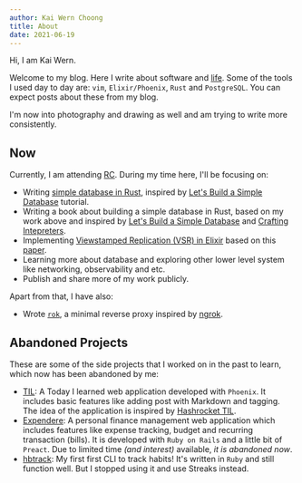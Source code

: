 ```yaml
---
author: Kai Wern Choong
title: About
date: 2021-06-19
---
```


Hi, I am Kai Wern.

Welcome to my blog. Here I write about
software and [life](/categories/life/). Some of the tools
I used day to day are: `vim`, `Elixir/Phoenix`, `Rust` and `PostgreSQL`.
You can expect posts about these from my blog.

I'm now into photography and drawing as well and am trying to write
more consistently.

## Now

Currently, I am attending [RC](https://www.recurse.com/). During my time here,
I'll be focusing on:

- Writing [simple database in Rust](https://github.com/kw7oe/mini-db), inspired by
[Let's Build a Simple Database](https://cstack.github.io/db_tutorial/) tutorial.
- Writing a book about building a simple database in Rust, based on my work
above and inspired by
[Let's Build a Simple Database](https://cstack.github.io/db_tutorial/) and
[Crafting Intepreters](https://craftinginterpreters.com/).
- Implementing [Viewstamped Replication (VSR) in
Elixir](https://github.com/kw7oe/vsr-elixir) based on this
[paper](https://pmg.csail.mit.edu/papers/vr-revisited.pdf).
- Learning more about database and exploring other lower level system like networking, observability and etc.
- Publish and share more of my work publicly.

Apart from that, I have also:

- Wrote [`rok`](https://github.com/kw7oe/rok), a minimal reverse proxy inspired by [ngrok](https://ngrok.io).

## Abandoned Projects

These are some of the side projects that I worked on in the past to learn, which now has been abandoned by me:

- [TIL][1]: A Today I learned web application developed
with `Phoenix`. It includes basic features like adding post with Markdown and tagging.
The idea of the application is inspired by [Hashrocket TIL](https://til.hashrocket.com).
- [Expendere](https://expendere.herokuapp.com): A personal finance management web
application which includes features like expense tracking, budget and recurring
transaction (bills). It is developed with `Ruby on Rails` and a little bit of
`Preact`. Due to limited time _(and interest)_ available, _it is abandoned now_.
- [hbtrack](https://github.com/kw7oe/hbtrack): My first first CLI to track
habits! It's written in `Ruby` and still function well. But I stopped using it
and use Streaks instead.

[1]: https://til.kaiwern.com
[2]: https://expendere.herokuapp.com
